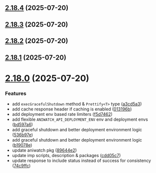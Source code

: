## [2.18.4](https://github.com/ghoshRitesh12/aniwatch-api/compare/v2.18.3...v2.18.4) (2025-07-20)



## [2.18.3](https://github.com/ghoshRitesh12/aniwatch-api/compare/v2.18.2...v2.18.3) (2025-07-20)



## [2.18.2](https://github.com/ghoshRitesh12/aniwatch-api/compare/v2.18.1...v2.18.2) (2025-07-20)



## [2.18.1](https://github.com/ghoshRitesh12/aniwatch-api/compare/v2.18.0...v2.18.1) (2025-07-20)



# [2.18.0](https://github.com/ghoshRitesh12/aniwatch-api/compare/v2.14.5...v2.18.0) (2025-07-20)


### Features

* add `execGracefulShutdown` method & `Prettify<T>` type ([a3cd5a3](https://github.com/ghoshRitesh12/aniwatch-api/commit/a3cd5a34aada2331e3f9bd56798f1ddb979dbb01))
* add cache response header if caching is enabled ([013196b](https://github.com/ghoshRitesh12/aniwatch-api/commit/013196bd3d5e44aa76b1825f24f9f5186fe7e7c1))
* add deployment env based rate limiters ([f5d7462](https://github.com/ghoshRitesh12/aniwatch-api/commit/f5d74627e8b7f844f58a9dc82e3a79ecd911cc8f))
* add flexible `ANIWATCH_API_DEPLOYMENT_ENV` env and deployment envs ([bd597a6](https://github.com/ghoshRitesh12/aniwatch-api/commit/bd597a6fd71347c9cef687a891a408f40e6cbd93))
* add graceful shutdown and better deployment environment logic ([536b97e](https://github.com/ghoshRitesh12/aniwatch-api/commit/536b97e549675e1f0b035a5139320d6d60780608))
* add graceful shutdown and better deployment environment logic ([b19078e](https://github.com/ghoshRitesh12/aniwatch-api/commit/b19078e29cbd86d46d4ef1c5e5c6e914d1c8cc2f))
* update aniwatch pkg ([89644e2](https://github.com/ghoshRitesh12/aniwatch-api/commit/89644e2d2e4bc652c7062636113ffdcb2bb1df32))
* update imp scripts, description & packages ([cdd05c7](https://github.com/ghoshRitesh12/aniwatch-api/commit/cdd05c719ba361cc28acf6c4a7d535c64a70e604))
* update response to include status instead of success for consistency ([74c9ffc](https://github.com/ghoshRitesh12/aniwatch-api/commit/74c9ffcb8f62dcdae6983da490436c39b6b8e558))



